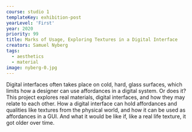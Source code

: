```yaml
---
course: studio 1
templateKey: exhibition-post
yearLevel: 'First'
year: 2020
priority: 99
title: Marks of Usage, Exploring Textures in a Digital Interface
creators: Samuel Nyberg
tags:
  - aesthetics
  - material
image: nyberg-0.jpg
---
```


Digital interfaces often takes place on cold, hard, glass surfaces, which limits how a designer can use affordances in a digital system. Or does it? This project explores real materials, digital interfaces, and how they may relate to each other. How a digital interface can hold affordances and qualities like textures from the physical world, and how it can be used as affordances in a GUI. And what it would be like if, like a real life texture, it got older over time.